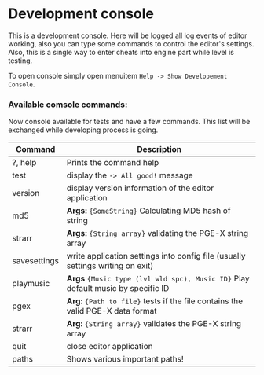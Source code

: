 # Development console
This is a development console. Here will be logged all log events of editor working, 
also you can type some commands to control the editor's settings. Also, this is a single way to enter
cheats into engine part while level is testing.

To open console simply open menuitem  `Help -> Show Developement Console`.

<ImageZoom
  alt="AppSettingsView"
  url="screenshots/Tools/devconsole.png"
  :border="true"
/>

### Available comsole commands:
Now console available for tests and have a few commands. This list will be exchanged while developing process is going.

| Command | Description |
|---------|-------------|
| ?, help | Prints the command help | 
| test | display the `-> All good!` message |
| version | display version information of the editor application |
| md5 | **Args:** `{SomeString}` Calculating MD5 hash of string |
| strarr | **Args:** `{String array}` validating the PGE-X string array |
| savesettings | write application settings into config file (usually settings writing on exit) |
| playmusic | **Args** `{Music type (lvl wld spc), Music ID}` Play default music by specific ID |
| pgex | **Arg:** `{Path to file}` tests if the file contains the valid PGE-X data format |
| strarr | **Arg:** `{String array}` validates the PGE-X string array |
| quit | close editor application |
| paths | Shows various important paths! |
